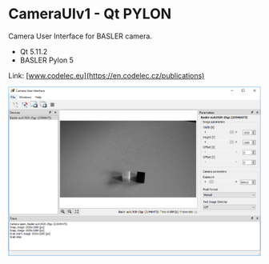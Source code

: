 # CameraUIv1 - Qt PYLON
Camera User Interface for BASLER camera.
* Qt 5.11.2
* BASLER Pylon 5

Link: [www.codelec.eu](https://en.codelec.cz/publications)

![alt text](https://github.com/CodElecCz/CameraUIv1/blob/master/Qt%20Pylon.png)

